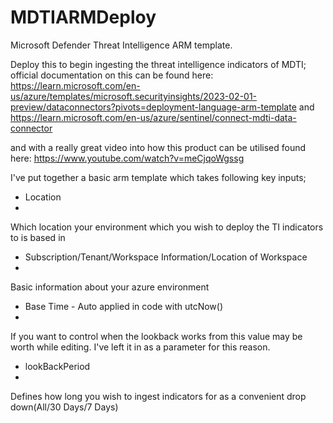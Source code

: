 # MDTIARMDeploy
Microsoft Defender Threat Intelligence ARM template.

Deploy this to begin ingesting the threat intelligence indicators of MDTI; official documentation on this can be found here: https://learn.microsoft.com/en-us/azure/templates/microsoft.securityinsights/2023-02-01-preview/dataconnectors?pivots=deployment-language-arm-template
and 
https://learn.microsoft.com/en-us/azure/sentinel/connect-mdti-data-connector

and with a really great video into how this product can be utilised found here: https://www.youtube.com/watch?v=meCjqoWgssg

I've put together a basic arm template which takes following key inputs;

- Location
- 
Which location your environment which you wish to deploy the TI indicators to is based in

- Subscription/Tenant/Workspace Information/Location of Workspace
- 
Basic information about your azure environment

- Base Time - Auto applied in code with utcNow()
- 
If you want to control when the lookback works from this value may be worth while editing. I've left it in as a parameter for this reason.

- lookBackPeriod
- 
Defines how long you wish to ingest indicators for as a convenient drop down(All/30 Days/7 Days)

